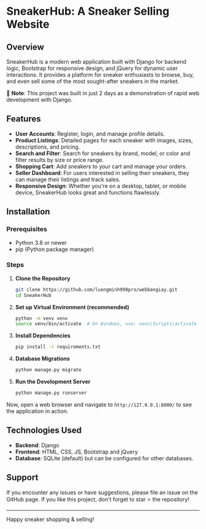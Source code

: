 # SneakerHub: A Sneaker Selling Website 

## Overview

SneakerHub is a modern web application built with Django for backend logic, Bootstrap for responsive design, and jQuery for dynamic user interactions. It provides a platform for sneaker enthusiasts to browse, buy, and even sell some of the most sought-after sneakers in the market.

📌 **Note**: This project was built in just 2 days as a demonstration of rapid web development with Django.

## Features

- **User Accounts**: Register, login, and manage profile details.
- **Product Listings**: Detailed pages for each sneaker with images, sizes, descriptions, and pricing.
- **Search and Filter**: Search for sneakers by brand, model, or color and filter results by size or price range.
- **Shopping Cart**: Add sneakers to your cart and manage your orders.
- **Seller Dashboard**: For users interested in selling their sneakers, they can manage their listings and track sales.
- **Responsive Design**: Whether you're on a desktop, tablet, or mobile device, SneakerHub looks great and functions flawlessly.

## Installation

### Prerequisites

- Python 3.8 or newer
- pip (Python package manager)

### Steps

1. **Clone the Repository**

   ```bash
   git clone https://github.com/luongminh998pro/webbangiay.git
   cd SneakerHub
   ```

2. **Set up Virtual Environment (recommended)**

   ```bash
   python -m venv venv
   source venv/bin/activate  # On Windows, use: venv\Scripts\activate
   ```

3. **Install Dependencies**

   ```bash
   pip install -r requirements.txt
   ```

4. **Database Migrations**

   ```bash
   python manage.py migrate
   ```

5. **Run the Development Server**

   ```bash
   python manage.py runserver
   ```

Now, open a web browser and navigate to `http://127.0.0.1:8000/` to see the application in action.


## Technologies Used

- **Backend**: Django
- **Frontend**: HTML, CSS, JS, Bootstrap and jQuery
- **Database**: SQLite (default) but can be configured for other databases.


## Support

If you encounter any issues or have suggestions, please file an issue on the GitHub page. If you like this project, don't forget to star ⭐ the repository!

---

Happy sneaker shopping & selling!
